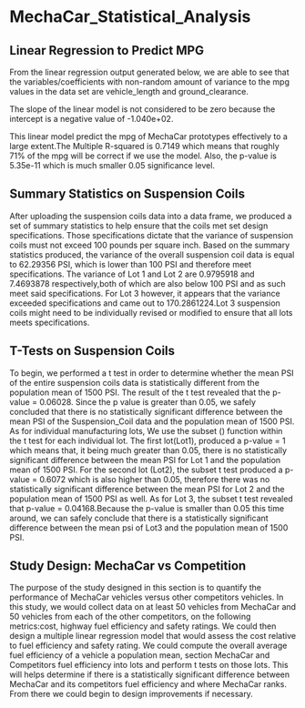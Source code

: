 # MechaCar_Statistical_Analysis

## Linear Regression to Predict MPG

From the linear regression output generated below, we are able to see that the variables/coefficients with non-random amount of variance to the mpg values in the data set are vehicle_length and ground_clearance.

The slope of the linear model is not considered to be zero because the intercept is a negative value of  -1.040e+02. 

This linear model predict the mpg of MechaCar prototypes effectively to a large extent.The Multiple R-squared is 0.7149 which means that roughly 71% of the mpg will be correct if we use the model. Also, the p-value is 5.35e-11 which is much smaller 0.05 significance level.

## Summary Statistics on Suspension Coils

After uploading the suspension coils data into a data frame, we produced a set of summary statistics to help ensure that the coils met set design specifications. Those specifications dictate that the variance of suspension coils must not exceed 100 pounds per square inch. Based on the summary statistics produced, the variance of the overall suspension coil data is equal to 62.29356 PSI, which is lower than 100 PSI and therefore meet specifications. The variance of Lot 1 and Lot 2 are 0.9795918 and 7.4693878 respectively,both of which are also below 100 PSI and as such meet said specifications. For Lot 3 however, it appears that the variance exceeded specifications and came out to 170.2861224.Lot 3 suspension coils might need to be individually revised or modified to ensure that all lots meets specifications.  

## T-Tests on Suspension Coils

To begin, we performed a t test in order to determine whether the mean PSI of the entire suspension coils data is statistically different from the population mean of 1500 PSI. The result of the t test revealed that the p-value = 0.06028. Since the p value is greater than 0.05, we safely concluded that there is no statistically significant difference between the mean PSI of the Suspension_Coil data and the population mean of 1500 PSI. As for individual manufacturing lots, We use the subset () function within the t test for each individual lot. The first lot(Lot1), produced a p-value = 1 which means that, it being much greater than 0.05, there is no statistically significant difference between the mean PSI for Lot 1 and the population mean of 1500 PSI. For the second lot (Lot2), the subset t test produced a p-value = 0.6072 which is also higher than 0.05, therefore there was no statistically significant difference between the mean PSI for Lot 2 and the population mean of 1500 PSI as well. As for Lot 3, the subset t test revealed that p-value = 0.04168.Because the p-value is smaller than 0.05 this time around, we can safely conclude that there is a statistically significant difference between the mean psi of Lot3 and the population mean of 1500 PSI.

## Study Design: MechaCar vs Competition

The purpose of the study designed in this section is to quantify the performance of MechaCar vehicles versus other competitors vehicles. In this study, we would collect data on at least 50 vehicles from MechaCar and 50 vehicles from each of the other competitors, on the following metrics:cost, highway fuel efficiency and safety ratings. We could then design a multiple linear regression model that would assess the cost relative to fuel efficiency and safety rating. We could compute the overall average fuel efficiency of a vehicle a population mean, section MechaCar and Competitors fuel efficiency into lots and perform t tests on those lots. This will helps determine if there is a statistically significant difference between MechaCar and its competitors fuel efficiency and where MechaCar ranks. From there we could begin to design improvements if necessary.